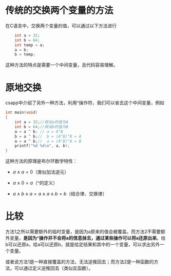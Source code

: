 



# 传统的交换两个变量的方法
在C语言中，交换两个变量的值，可以通过以下方法进行
```C
	int a = 32;
	int b = 64;
	int temp = a;
	a = b;
	b = temp;
```
这种方法的特点是需要一个中间变量，且代码容易理解。

# 原地交换
csapp中介绍了另外一种方法，利用^操作符，我们可以省去这个中间变量，例如

```C
int main(void)
{
	int a = 32;//假设a的值为A
	int b = 64;//假设b的值为B
	a = a ^ b; // a = A^B
	b = a ^ b;//  b = (A^B)^B = A
	a = a ^ b;//  a = (A^B)^A = B
	printf("%d %d\n", a, b);
}

```

这种方法的原理是布尔环数学特性：

* $a \wedge a = 0$（类似加法逆元）

* $a \wedge 0 = a$（^的定义）

* $a \wedge b \wedge a = a \wedge a \wedge b =b$（结合律、交换律）


# 比较

方法1之所以需要额外的临时变量，是因为a原来的值会被覆盖。而方法2不需要额外变量，**是因为^操作并不会将a的信息抹去，通过某些操作可以将a还原出来**。给b可以还原a，给a可以还原b，就是给定结果和其中的一个变量，可以求出另外一个变量。

或者说方法1是一种直接覆盖的方法，无法逆推回去；而方法2是一种函数的方法，可以通过定义逆推回去（类似反函数）。
